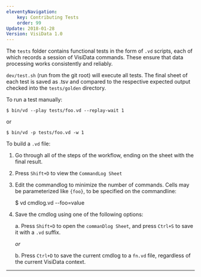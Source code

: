 ```yaml
---
eleventyNavigation:
    key: Contributing Tests
    order: 99
Update: 2018-01-28
Version: VisiData 1.0
---
```



The `tests` folder contains functional tests in the form of `.vd` scripts, each of which records a session of VisiData commands.  These ensure that data processing works consistently and reliably.

`dev/test.sh` (run from the git root) will execute all tests.  The final sheet of each test is saved as .tsv and compared to the respective expected output checked into the `tests/golden` directory.

To run a test manually:

    $ bin/vd --play tests/foo.vd --replay-wait 1

or

    $ bin/vd -p tests/foo.vd -w 1

To build a `.vd` file:

1. Go through all of the steps of the workflow, ending on the sheet with the final result.
2. Press `Shift+D` to view the `CommandLog Sheet`
3. Edit the commandlog to minimize the number of commands.  Cells may be parameterized like `{foo}`, to be specified on the commandline:

    $ vd cmdlog.vd --foo=value

4. Save the cmdlog using one of the following options:

    a. Press `Shift+D` to open the `commanDlog Sheet`, and press `Ctrl+S` to save it with a `.vd` suffix.

    *or*

    b. Press `Ctrl+D` to save the current cmdlog to a `fn.vd` file, regardless of the current VisiData context.

---
